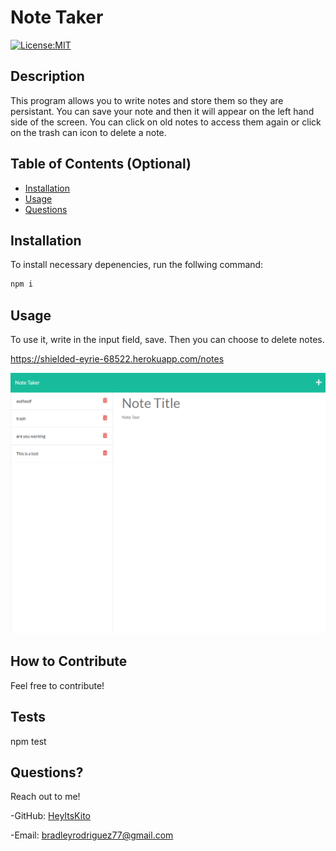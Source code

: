 # Note Taker

[![License:MIT](https://img.shields.io/badge/License-MIT-blue.svg)](https://opensource.org/licenses/MIT)

## Description

This program allows you to write notes and store them so they are persistant. You can save your note and then it will appear on the left hand side of the screen. You can click on old notes to access them again or click on the trash can icon to delete a note.

## Table of Contents (Optional)

- [Installation](#installation)
- [Usage](#usage)
- [Questions](#questions)

## Installation

To install necessary depenencies, run the follwing command:

```md
npm i
```

## Usage

To use it, write in the input field, save. Then you can choose to delete notes.

https://shielded-eyrie-68522.herokuapp.com/notes

![alt text](./public/assets/shielded-eyrie-68522.herokuapp.com_notes.png)

## How to Contribute

Feel free to contribute!

## Tests

npm test

## Questions?

Reach out to me!

-GitHub: [HeyItsKito](https://github.com/HeyItsKito)

-Email: bradleyrodriguez77@gmail.com
